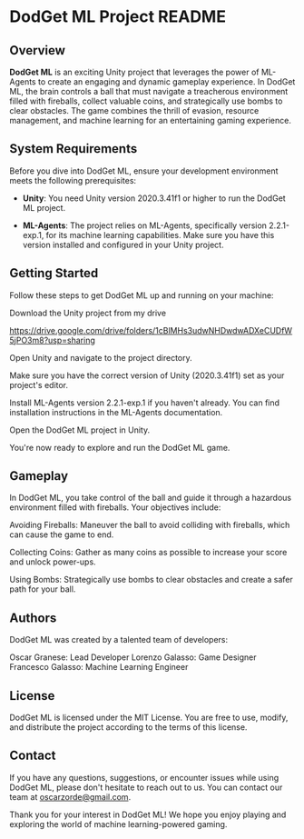 # DodGet ML Project README

## Overview

**DodGet ML** is an exciting Unity project that leverages the power of ML-Agents to create an engaging and dynamic gameplay experience. In DodGet ML, the brain controls a ball that must navigate a treacherous environment filled with fireballs, collect valuable coins, and strategically use bombs to clear obstacles. The game combines the thrill of evasion, resource management, and machine learning for an entertaining gaming experience.

## System Requirements

Before you dive into DodGet ML, ensure your development environment meets the following prerequisites:

- **Unity**: You need Unity version 2020.3.41f1 or higher to run the DodGet ML project.

- **ML-Agents**: The project relies on ML-Agents, specifically version 2.2.1-exp.1, for its machine learning capabilities. Make sure you have this version installed and configured in your Unity project.

## Getting Started

Follow these steps to get DodGet ML up and running on your machine:

Download the Unity project from my drive

https://drive.google.com/drive/folders/1cBlMHs3udwNHDwdwADXeCUDfW5jPO3m8?usp=sharing

Open Unity and navigate to the project directory.

Make sure you have the correct version of Unity (2020.3.41f1) set as your project's editor.

Install ML-Agents version 2.2.1-exp.1 if you haven't already. You can find installation instructions in the ML-Agents documentation.

Open the DodGet ML project in Unity.

You're now ready to explore and run the DodGet ML game.

## Gameplay
In DodGet ML, you take control of the ball and guide it through a hazardous environment filled with fireballs. Your objectives include:

Avoiding Fireballs: Maneuver the ball to avoid colliding with fireballs, which can cause the game to end.

Collecting Coins: Gather as many coins as possible to increase your score and unlock power-ups.

Using Bombs: Strategically use bombs to clear obstacles and create a safer path for your ball.

## Authors
DodGet ML was created by a talented team of developers:

Oscar Granese: Lead Developer
Lorenzo Galasso: Game Designer
Francesco Galasso: Machine Learning Engineer

## License
DodGet ML is licensed under the MIT License. You are free to use, modify, and distribute the project according to the terms of this license.

## Contact
If you have any questions, suggestions, or encounter issues while using DodGet ML, please don't hesitate to reach out to us. You can contact our team at oscarzorde@gmail.com.

Thank you for your interest in DodGet ML! We hope you enjoy playing and exploring the world of machine learning-powered gaming.
